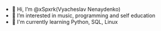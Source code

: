 - 👋 Hi, I’m @xSpxrk(Vyacheslav Nenaydenko)
- 👀 I’m interested in music, programming and self education
- 🌱  I'm currently learning Python, SQL, Linux
<!---
xSpxrk/xSpxrk is a ✨ special ✨ repository because its `README.md` (this file) appears on your GitHub profile.
You can click the Preview link to take a look at your changes.
--->
